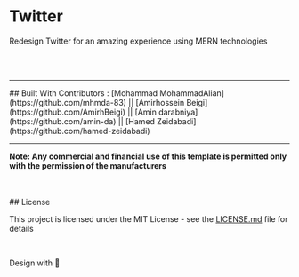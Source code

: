 # Twitter

Redesign Twitter for an amazing experience using MERN technologies

<br>
<br>
<hr>
## Built With
Contributors : <span>  </span>
[Mohammad MohammadAlian](https://github.com/mhmda-83) ||
[Amirhossein Beigi](https://github.com/AmirhBeigi) ||
[Amin darabniya](https://github.com/amin-da) ||
[Hamed Zeidabadi](https://github.com/hamed-zeidabadi)

<hr>

**Note: Any commercial and financial use of this template is permitted only with the permission of the manufacturers**

<br>
<br>
## License

This project is licensed under the MIT License - see the [LICENSE.md](LICENSE.md) file for details

<br>

Design with 🖤

